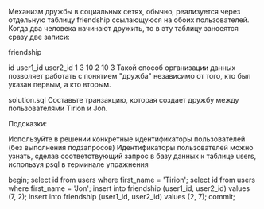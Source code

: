 Механизм дружбы в социальных сетях, обычно, реализуется через отдельную таблицу friendship ссылающуюся на обоих пользователей. Когда два человека начинают дружить, то в эту таблицу заносятся сразу две записи:

friendship

id	user1_id	user2_id
1	3	10
2	10	3
Такой способ организации данных позволяет работать с понятием "дружба" независимо от того, кто был указан первым, а кто вторым.

solution.sql
Составьте транзакцию, которая создает дружбу между пользователями Tirion и Jon.

Подсказки:

Используйте в решении конкретные идентификаторы пользователей (без выполнения подзапросов)
Идентификаторы пользователей можно узнать, сделав соответствующий запрос в базу данных к таблице users, используя psql в терминале упражнения

begin;
select id from users where first_name = 'Tirion';
select id from users where first_name = 'Jon';
insert into friendship (user1_id, user2_id) values (7, 2);
insert into friendship (user1_id, user2_id) values (2, 7);
commit;